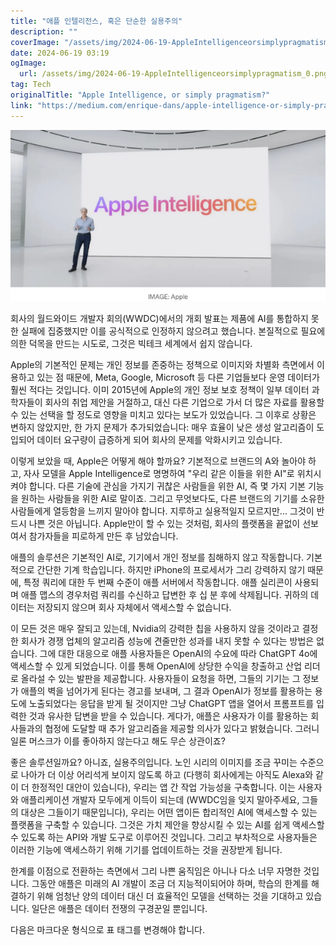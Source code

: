 ```yaml
---
title: "애플 인텔리전스, 혹은 단순한 실용주의"
description: ""
coverImage: "/assets/img/2024-06-19-AppleIntelligenceorsimplypragmatism_0.png"
date: 2024-06-19 03:19
ogImage: 
  url: /assets/img/2024-06-19-AppleIntelligenceorsimplypragmatism_0.png
tag: Tech
originalTitle: "Apple Intelligence, or simply pragmatism?"
link: "https://medium.com/enrique-dans/apple-intelligence-or-simply-pragmatism-2c287a454874"
---
```



![ScreenShot](/assets/img/2024-06-19-AppleIntelligenceorsimplypragmatism_0.png)

회사의 월드와이드 개발자 회의(WWDC)에서의 개회 발표는 제품에 AI를 통합하지 못한 실패에 집중했지만 이를 공식적으로 인정하지 않으려고 했습니다. 본질적으로 필요에 의한 덕목을 만드는 시도로, 그것은 빅테크 세계에서 쉽지 않습니다.

Apple의 기본적인 문제는 개인 정보를 존중하는 정책으로 이미지와 차별화 측면에서 이용하고 있는 점 때문에, Meta, Google, Microsoft 등 다른 기업들보다 운영 데이터가 훨씬 적다는 것입니다. 이미 2015년에 Apple의 개인 정보 보호 정책이 일부 데이터 과학자들이 회사의 취업 제안을 거절하고, 대신 다른 기업으로 가서 더 많은 자료를 활용할 수 있는 선택을 할 정도로 영향을 미치고 있다는 보도가 있었습니다. 그 이후로 상황은 변하지 않았지만, 한 가지 문제가 추가되었습니다: 매우 효율이 낮은 생성 알고리즘이 도입되어 데이터 요구량이 급증하게 되어 회사의 문제를 악화시키고 있습니다.

이렇게 보았을 때, Apple은 어떻게 해야 할까요? 기본적으로 브랜드의 A와 놀아야 하고, 자사 모델을 Apple Intelligence로 명명하여 "우리 같은 이들을 위한 AI"로 위치시켜야 합니다. 다른 기술에 관심을 가지기 귀찮은 사람들을 위한 AI, 즉 몇 가지 기본 기능을 원하는 사람들을 위한 AI로 말이죠. 그리고 무엇보다도, 다른 브랜드의 기기를 소유한 사람들에게 열등함을 느끼지 말아야 합니다. 지루하고 실용적일지 모르지만... 그것이 반드시 나쁜 것은 아닙니다. Apple만이 할 수 있는 것처럼, 회사의 플랫폼을 끝없이 선보여서 참가자들을 피로하게 만든 후 남았습니다.

<div class="content-ad"></div>

애플의 솔루션은 기본적인 AI로, 기기에서 개인 정보를 침해하지 않고 작동합니다. 기본적으로 간단한 기계 학습입니다. 하지만 iPhone의 프로세서가 그리 강력하지 않기 때문에, 특정 쿼리에 대한 두 번째 수준이 애플 서버에서 작동합니다. 애플 실리콘이 사용되며 애플 맵스의 경우처럼 쿼리를 수신하고 답변한 후 십 분 후에 삭제됩니다. 귀하의 데이터는 저장되지 않으며 회사 자체에서 액세스할 수 없습니다.

이 모든 것은 매우 잘되고 있는데, Nvidia의 강력한 칩을 사용하지 않을 것이라고 결정한 회사가 경쟁 업체의 알고리즘 성능에 견줄만한 성과를 내지 못할 수 있다는 방법은 없습니다. 그에 대한 대응으로 애플 사용자들은 OpenAI의 수요에 따라 ChatGPT 4o에 액세스할 수 있게 되었습니다. 이를 통해 OpenAI에 상당한 수익을 창출하고 산업 리더로 올라설 수 있는 발판을 제공합니다. 사용자들이 요청을 하면, 그들의 기기는 그 정보가 애플의 벽을 넘어가게 된다는 경고를 보내며, 그 결과 OpenAI가 정보를 활용하는 용도에 노출되었다는 응답을 받게 될 것이지만 그냥 ChatGPT 앱을 열어서 프롬프트를 입력한 것과 유사한 답변을 받을 수 있습니다. 게다가, 애플은 사용자가 이를 활용하는 회사들과의 협정에 도달할 때 추가 알고리즘을 제공할 의사가 있다고 밝혔습니다. 그러니 일론 머스크가 이를 좋아하지 않는다고 해도 무슨 상관이죠?

좋은 솔루션일까요? 아니죠, 실용주의입니다. 노인 시리의 이미지를 조금 꾸미는 수준으로 나아가 더 이상 어리석게 보이지 않도록 하고 (다행히 회사에게는 아직도 Alexa와 같이 더 한정적인 대안이 있습니다), 우리는 앱 간 작업 가능성을 구축합니다. 이는 사용자와 애플리케이션 개발자 모두에게 이득이 되는데 (WWDC임을 잊지 말아주세요, 그들의 대상은 그들이기 때문입니다), 우리는 어떤 앱이든 합리적인 AI에 액세스할 수 있는 플랫폼을 구축할 수 있습니다. 그것은 가치 제안을 향상시킬 수 있는 AI를 쉽게 액세스할 수 있도록 하는 API와 개발 도구로 이루어진 것입니다. 그리고 부차적으로 사용자들은 이러한 기능에 액세스하기 위해 기기를 업데이트하는 것을 권장받게 됩니다.

한계를 이점으로 전환하는 측면에서 그리 나쁜 움직임은 아니나 다소 너무 자명한 것입니다. 그동안 애플은 미래의 AI 개발이 조금 더 지능적이되어야 하며, 학습의 한계를 해결하기 위해 엄청난 양의 데이터 대신 더 효율적인 모델을 선택하는 것을 기대하고 있습니다. 일단은 애플은 데이터 전쟁의 구경꾼일 뿐입니다.

<div class="content-ad"></div>

다음은 마크다운 형식으로 표 태그를 변경해야 합니다.